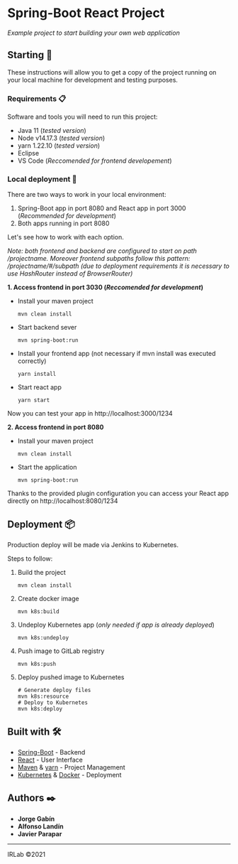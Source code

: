 # Spring-Boot React Project

_Example project to start building your own web application_

## Starting 🚀

These instructions will allow you to get a copy of the project running on your local machine for development and testing purposes.

### Requirements 📋

Software and tools you will need to run this project:
* Java 11 (_tested version_)
* Node v14.17.3 (_tested version_)
* yarn 1.22.10 (_tested version_)
* Eclipse
* VS Code (_Reccomended for frontend developement_)

### Local deployment 🔧

There are two ways to work in your local environment:

1. Spring-Boot app in port 8080 and React app in port 3000 (_Recommended for development_)
2. Both apps running in port 8080

Let's see how to work with each option.

_Note: both frontend and backend are configured to start on path /projectname. Moreover frontend subpaths follow this pattern: /projectname/#/subpath (due to deployment requirements it is necessary to use HashRouter instead of BrowserRouter)_

**1. Access frontend in port 3030 (_Reccomended for development_)**

* Install your maven project
    ```
    mvn clean install
    ```
* Start backend sever
    ```
    mvn spring-boot:run
    ```
* Install your frontend app (not necessary if mvn install was executed correctly)
    ```
    yarn install
    ```
* Start react app
    ```
    yarn start
    ```

Now you can test your app in http://localhost:3000/1234

**2. Access frontend in port 8080**

* Install your maven project
    ```
    mvn clean install
    ```
* Start the application
    ```
    mvn spring-boot:run
    ```
Thanks to the provided plugin configuration you can access your React app directly on http://localhost:8080/1234

## Deployment 📦
Production deploy will be made via Jenkins to Kubernetes.

Steps to follow:
1. Build the project
    ```
    mvn clean install
    ```
2. Create docker image
    ```
    mvn k8s:build
    ```
3. Undeploy Kubernetes app (_only needed if app is already deployed_)
    ```
    mvn k8s:undeploy
    ```
4. Push image to GitLab registry
    ```
    mvn k8s:push
    ```
5. Deploy pushed image to Kubernetes
    ```
    # Generate deploy files
    mvn k8s:resource
    # Deploy to Kubernetes
    mvn k8s:deploy
    ```

## Built with 🛠️

* [Spring-Boot](https://spring.io/projects/spring-boot) - Backend
* [React](https://es.reactjs.org/) - User Interface
* [Maven](https://maven.apache.org/) & [yarn](https://yarnpkg.com/) - Project Management
* [Kubernetes](https://kubernetes.io/) & [Docker](https://www.docker.com/) - Deployment

## Authors ✒️

* **Jorge Gabín**
* **Alfonso Landín**
* **Javier Parapar**

---
IRLab ©2021